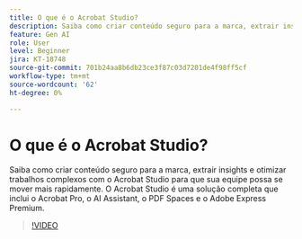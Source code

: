 ```yaml
---
title: O que é o Acrobat Studio?
description: Saiba como criar conteúdo seguro para a marca, extrair insights e otimizar trabalhos complexos com o Acrobat Studio
feature: Gen AI
role: User
level: Beginner
jira: KT-18748
source-git-commit: 701b24aa8b6db23ce3f87c03d7201de4f98ff5cf
workflow-type: tm+mt
source-wordcount: '62'
ht-degree: 0%

---
```


# O que é o Acrobat Studio?

Saiba como criar conteúdo seguro para a marca, extrair insights e otimizar trabalhos complexos com o Acrobat Studio para que sua equipe possa se mover mais rapidamente. O Acrobat Studio é uma solução completa que inclui o Acrobat Pro, o AI Assistant, o PDF Spaces e o Adobe Express Premium.

>[!VIDEO](https://video.tv.adobe.com/v/3475061?quality=12&learn=on&hidetitle=true&captions=por_br)
